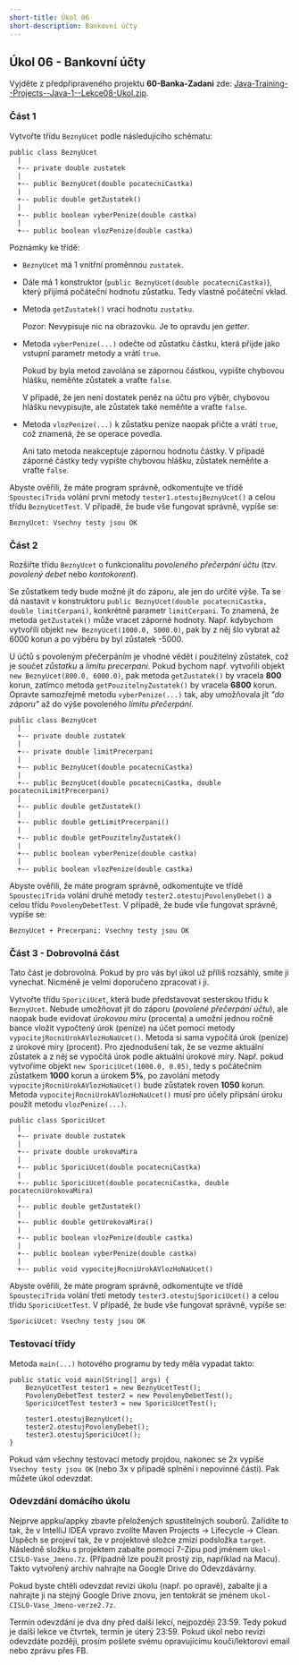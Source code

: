 ```yaml
---
short-title: Úkol 06
short-description: Bankovní účty
---
```

Úkol 06 - Bankovní účty
-----------------------

Vyjděte z předpřipraveného projektu **60-Banka-Zadani**
zde: [Java-Training--Projects--Java-1--Lekce08-Ukol.zip](../../data/2019-podzim/java1/Java-Training--Projects--Java-1--Lekce08-Ukol.zip).



### Část 1

Vytvořte třídu `BeznyUcet` podle následujícího schématu:

~~~~
public class BeznyUcet
  |
  +-- private double zustatek
  |
  +-- public BeznyUcet(double pocatecniCastka)
  |
  +-- public double getZustatek()
  |
  +-- public boolean vyberPenize(double castka)
  |
  +-- public boolean vlozPenize(double castka)
~~~~

Poznámky ke třídě:

- `BeznyUcet` má 1 vnitřní proměnnou `zustatek`.

- Dále má 1 konstruktor (`public BeznyUcet(double pocatecniCastka)`), který přijímá počáteční hodnotu zůstatku.
    Tedy vlastně počáteční vklad.

- Metoda `getZustatek()` vrací hodnotu `zustatku`.

    Pozor: Nevypisuje nic na obrazovku. Je to opravdu jen *getter*.

- Metoda `vyberPenize(...)` odečte od zůstatku částku, která
    přijde jako vstupní parametr metody a vrátí `true`.

    Pokud by byla metod zavolána se zápornou částkou,
    vypište chybovou hlášku, neměňte zůstatek a vraťte `false`.

    V případě, že jen není dostatek peněz na účtu pro výběr,
    chybovou hlášku nevypisujte, ale zůstatek také neměňte
    a vraťte `false`.

- Metoda `vlozPenize(...)` k zůstatku peníze naopak přičte
    a vrátí `true`, což znamená, že se operace povedla.

    Ani tato metoda neakceptuje zápornou hodnotu částky.
    V případě záporné částky tedy vypište chybovou
    hlášku, zůstatek neměňte a vraťte `false`.


Abyste ověřili, že máte program správně,
odkomentujte ve třídě `SpousteciTrida` volání první metody
`tester1.otestujBeznyUcet()` a celou třídu `BeznyUcetTest`.
V případě, že bude vše fungovat správně, vypíše se:
~~~~
BeznyUcet: Vsechny testy jsou OK
~~~~



### Část 2

Rozšiřte třídu `BeznyUcet` o funkcionalitu *povoleného přečerpání účtu*
(tzv. *povolený debet* nebo *kontokorent*).

Se zůstatkem tedy bude možné jít do záporu, ale jen do určité výše.
Ta se dá nastavit v konstruktoru
`public BeznyUcet(double pocatecniCastka, double limitCerpani)`,
konkrétně parametr `limitCerpani`.
To znamená, že metoda `getZustatek()` může vracet záporné hodnoty.
Např. kdybychom vytvořili objekt `new BeznyUcet(1000.0, 5000.0)`,
pak by z něj šlo vybrat až 6000 korun a po výběru by byl zůstatek
-5000.

U účtů s povoleným přečerpáním je vhodné vědět i
použitelný zůstatek, což je součet *zůstatku* a *limitu precerpani*.
Pokud bychom např. vytvořili objekt `new BeznyUcet(800.0, 6000.0)`,
pak metoda `getZustatek()` by vracela **800** korun,
zatímco metoda `getPouzitelnyZustatek()` by vracela **6800** korun.
Opravte samozřejmě metodu `vyberPenize(...)` tak,
aby umožňovala jít *"do záporu"* až do výše povoleného *limitu
přečerpání*.

~~~~
public class BeznyUcet
  |
  +-- private double zustatek
  |
  +-- private double limitPrecerpani
  |
  +-- public BeznyUcet(double pocatecniCastka)
  |
  +-- public BeznyUcet(double pocatecniCastka, double pocatecniLimitPrecerpani)
  |
  +-- public double getZustatek()
  |
  +-- public double getLimitPrecerpani()
  |
  +-- public double getPouzitelnyZustatek()
  |
  +-- public boolean vyberPenize(double castka)
  |
  +-- public boolean vlozPenize(double castka)
~~~~

Abyste ověřili, že máte program správně,
odkomentujte ve třídě `SpousteciTrida` volání druhé metody
`tester2.otestujPovolenyDebet()` a celou třídu `PovolenyDebetTest`.
V případě, že bude vše fungovat správně, vypíše se:
~~~~
BeznyUcet + Precerpani: Vsechny testy jsou OK
~~~~



### Část 3 - Dobrovolná část

Tato část je dobrovolná.
Pokud by pro vás byl úkol už příliš rozsáhlý, smíte ji vynechat.
Nicméně je velmi doporučeno zpracovat i ji.

Vytvořte třídu `SporiciUcet`,
která bude představovat sesterskou třídu k `BeznyUcet`.
Nebude umožňovat jít do záporu (*povolené přečerpání účtu*),
ale naopak bude evidovat *úrokovou míru* (procenta) a umožní
jednou ročně bance vložit vypočtený úrok (peníze) na účet
pomocí metody `vypocitejRocniUrokAVlozHoNaUcet()`.
Metoda si sama vypočítá
úrok (peníze) z úrokové míry (procent). Pro zjednodušení tak, že se vezme
aktuální zůstatek a z něj se vypočítá úrok podle aktuální úrokové míry.
Např. pokud vytvoříme objekt `new SporiciUcet(1000.0, 0.05)`,
tedy s počátečním zůstatkem **1000** korun a úrokem **5%**,
po zavolání metody `vypocitejRocniUrokAVlozHoNaUcet()` bude zůstatek
roven **1050** korun.
Metoda `vypocitejRocniUrokAVlozHoNaUcet()` musí pro účely připsání
úroku použít metodu `vlozPenize(...)`.


~~~~
public class SporiciUcet
  |
  +-- private double zustatek
  |
  +-- private double urokovaMira
  |
  +-- public SporiciUcet(double pocatecniCastka)
  |
  +-- public SporiciUcet(double pocatecniCastka, double pocatecniUrokovaMira)
  |
  +-- public double getZustatek()
  |
  +-- public double getUrokovaMira()
  |
  +-- public boolean vlozPenize(double castka)
  |
  +-- public boolean vyberPenize(double castka)
  |
  +-- public void vypocitejRocniUrokAVlozHoNaUcet()
~~~~

Abyste ověřili, že máte program správně,
odkomentujte ve třídě `SpousteciTrida` volání třetí metody
`tester3.otestujSporiciUcet()` a celou třídu `SporiciUcetTest`.
V případě, že bude vše fungovat správně, vypíše se:
~~~~
SporiciUcet: Vsechny testy jsou OK
~~~~



### Testovací třídy

Metoda `main(...)` hotového programu by tedy měla vypadat takto:

~~~~
public static void main(String[] args) {
    BeznyUcetTest tester1 = new BeznyUcetTest();
    PovolenyDebetTest tester2 = new PovolenyDebetTest();
    SporiciUcetTest tester3 = new SporiciUcetTest();

    tester1.otestujBeznyUcet();
    tester2.otestujPovolenyDebet();
    tester3.otestujSporiciUcet();
}
~~~~

Pokud vám všechny testovací metody projdou, nakonec se 2x vypíše
`Vsechny testy jsou OK` (nebo 3x v případě splnění i nepovinné části).
Pak můžete úkol odevzdat.



### Odevzdání domácího úkolu

Nejprve appku/appky zbavte přeložených spustitelných souborů.
Zařídíte to tak, že v IntelliJ IDEA vpravo zvolíte
Maven Projects -> Lifecycle -> Clean.
Úspěch se projeví tak, že v projektové složce zmizí
podsložka `target`.
Následně složku s projektem
zabalte pomocí 7-Zipu pod jménem `Ukol-CISLO-Vase_Jmeno.7z`.
(Případně lze použít prostý zip, například na Macu).
Takto vytvořený archív nahrajte na Google Drive do Odevzdávárny.

Pokud byste chtěli odevzdat revizi úkolu (např. po opravě),
zabalte ji a nahrajte ji na stejný Google Drive znovu,
jen tentokrát se jménem `Ukol-CISLO-Vase_Jmeno-verze2.7z`.

Termín odevzdání je dva dny před další lekcí, nejpozději 23:59.
Tedy pokud je další lekce ve čtvrtek, termín je úterý 23:59.
Pokud úkol nebo revizi odevzdáte později,
prosím pošlete svému opravujícímu kouči/lektorovi email nebo zprávu přes FB.
